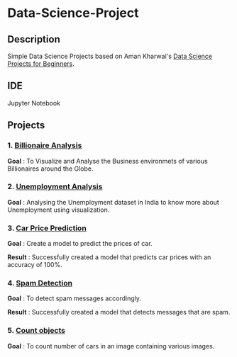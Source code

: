 # Data-Science-Project
## Description
Simple Data Science Projects based on Aman Kharwal's [Data Science Projects for Beginners](https://amankharwal.medium.com/130-machine-learning-projects-solved-and-explained-605d188fb392).

## IDE
Jupyter Notebook
## Projects

### 1. [Billionaire Analysis](Code/Billionaire%20Analysis.ipynb)
**Goal** : To Visualize and Analyse the Business environmets of various Billionaires around the Globe.

### 2. [Unemployment Analysis](Code/Unemployment%20Analysis.ipynb)
**Goal** : Analysing the Unemployment dataset in India to know more about Unemployment using visualization.

### 3. [Car Price Prediction](Code/Car%20Price%20Prediction.ipynb) 
**Goal** : Create a model to predict the prices of car.

**Result** : Successfully created a model that predicts car prices with an accuracy of 100%. 
### 4. [Spam Detection](Code/Spam%20Detection.ipynb)
**Goal** : To detect spam messages accordingly.

**Result** : Successfully created a model that detects messages that are spam.
### 5. [Count objects](Code/Count%20objects.ipynb)
**Goal** : To count number of cars in an image containing various images.

